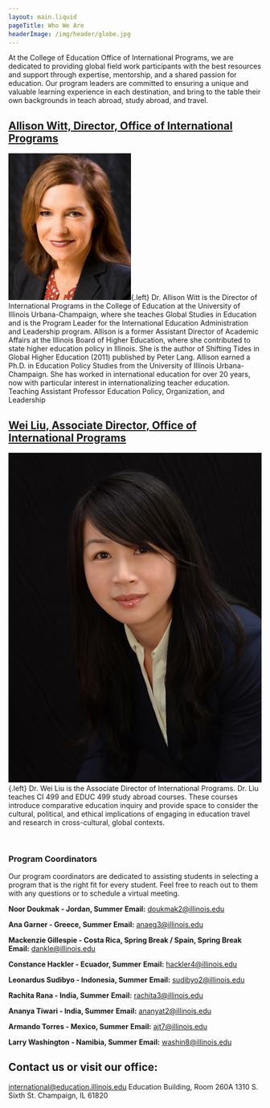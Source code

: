 ```yaml
---
layout: main.liquid
pageTitle: Who We Are
headerImage: /img/header/globe.jpg
---
```

<style> main h2 { clear: both; } main img.left { padding-top: 0; max-width: 400px; } </style>

At the College of Education Office of International Programs, we are dedicated to providing global field work participants with the best resources and support through expertise, mentorship, and a shared passion for education. Our program leaders are committed to ensuring a unique and valuable learning experience in each destination, and bring to the table their own backgrounds in teach abroad, study abroad, and travel.

## [Allison Witt, Director, Office of International Programs](https://education.illinois.edu/faculty/allison-witt)

![Allison Witt](/img/people/awitt1.jpg){.left} Dr. Allison Witt is the Director of International Programs in the College of Education at the University of Illinois Urbana-Champaign, where she teaches Global Studies in Education and is the Program Leader for the International Education Administration and Leadership program. Allison is a former Assistant Director of Academic Affairs at the Illinois Board of Higher Education, where she contributed to state higher education policy in Illinois. She is the author of Shifting Tides in Global Higher Education (2011) published by Peter Lang. Allison earned a Ph.D. in Education Policy Studies from the University of Illinois Urbana-Champaign. She has worked in international education for over 20 years, now with particular interest in internationalizing teacher education. Teaching Assistant Professor Education Policy, Organization, and Leadership


## [Wei Liu, Associate Director, Office of International Programs](https://education.illinois.edu/people/wei-liu)

![Wei Liu](/img/people/weiliu1.jpg){.left} Dr. Wei Liu is the Associate Director of International Programs. Dr. Liu teaches CI 499 and EDUC 499 study abroad courses. These courses introduce comparative education inquiry and provide space to consider the cultural, political, and ethical implications of engaging in education travel and research in cross-cultural, global contexts. 

&nbsp;
&nbsp;
&nbsp;
&nbsp;
&nbsp;
&nbsp;
&nbsp;
&nbsp;
&nbsp;
&nbsp;
&nbsp;
&nbsp;
&nbsp;
&nbsp;

### Program Coordinators

Our program coordinators are dedicated to assisting students in selecting a program that is the right fit for every student. Feel free to reach out to them with any questions or to schedule a virtual meeting.

**Noor Doukmak - Jordan, Summer** 
**Email:** doukmak2@illinois.edu

**Ana Garner - Greece, Summer**
**Email:** anaeg3@illinois.edu

**Mackenzie Gillespie - Costa Rica, Spring Break / Spain, Spring Break**
**Email:** dankle@illinois.edu

**Constance Hackler - Ecuador, Summer**
**Email:** hackler4@illinois.edu

**Leonardus Sudibyo - Indonesia, Summer**
**Email:** sudibyo2@illinois.edu

**Rachita Rana - India, Summer**
**Email:** rachita3@illinois.edu

**Ananya Tiwari - India, Summer**
**Email:** ananyat2@illinois.edu

**Armando Torres - Mexico, Summer**
**Email:** ajt7@illinois.edu

**Larry Washington - Namibia, Summer**
**Email:** washin8@illinois.edu




## Contact us or visit our office:
international@education.illinois.edu
Education Building, Room 260A
1310 S. Sixth St.
Champaign, IL 61820
